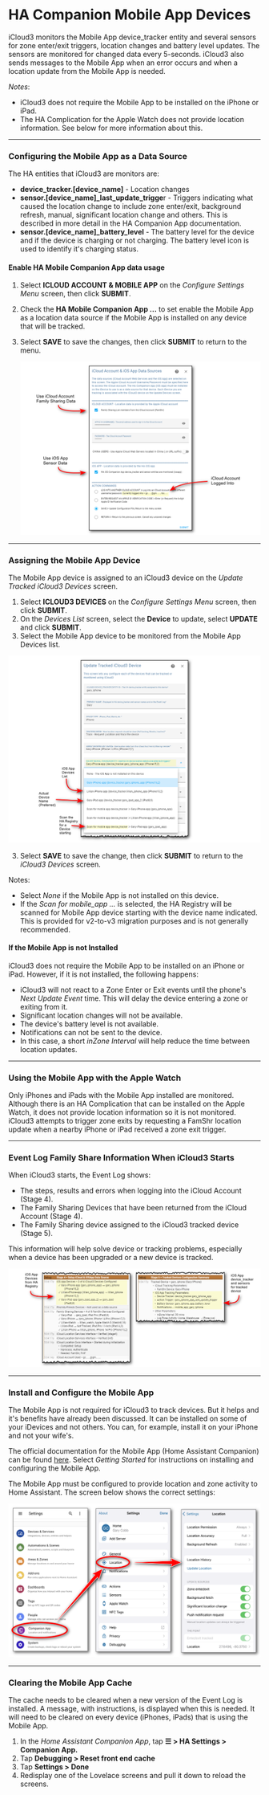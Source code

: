 # HA Companion Mobile App Devices  <!-- {docsify-ignore} -->

iCloud3 monitors the Mobile App device_tracker entity and several sensors for zone enter/exit triggers, location changes and battery level updates. The sensors are monitored for changed data every 5-seconds. iCloud3 also sends messages to the Mobile App when an error occurs and when a location update from the Mobile App is needed.

*Notes*:
- iCloud3 does not require the Mobile App to be installed on the iPhone or iPad. 
- The HA Complication for the Apple Watch does not provide location information. See below for more information about this.


------

### Configuring the Mobile App as a Data Source

The HA entities that iCloud3 are monitors are:

- **device_tracker.[device_name]** - Location changes
- **sensor.[device_name]_last_update_trigge**r - Triggers indicating what caused the location change to include zone enter/exit, background refresh, manual, significant location change and others. This is described in more detail in the HA Companion App documentation.
- **sensor.[device_name]_battery_level** - The battery level for the device and if the device is charging or not charging. The battery level icon is used to identify it's charging status.

  

#### Enable HA Mobile Companion App data usage

1. Select  **ICLOUD ACCOUNT & MOBILE APP** on the *Configure Settings Menu* screen, then click **SUBMIT**.

2. Check the **HA Mobile Companion App ...** to set enable the Mobile App as a location data source if the Mobile App is installed on any device that will be tracked.

3. Select **SAVE** to save the changes, then click **SUBMIT** to return to the menu. 

   ![](../images/cf-data-sources.png)



------

### Assigning the Mobile App Device

The Mobile App device is assigned to an iCloud3 device on the *Update Tracked iCloud3 Devices* screen. 

1. Select  **ICLOUD3 DEVICES** on the *Configure Settings Menu* screen, then click **SUBMIT**.
2. On the *Devices List* screen, select the **Device** to update, select **UPDATE** and click **SUBMIT**.
3. Select the Mobile App device to be monitored from the Mobile App Devices list.

![](../images/cf-device-update-mobapp.png)

3. Select **SAVE** to save the change, then click **SUBMIT** to return to the *iCloud3 Devices* screen.

Notes:
- Select *None* if the Mobile App is not installed on this device.
- If the *Scan for mobile_app ...* is selected, the HA Registry will be scanned for Mobile App device starting with the device name indicated. This is provided for v2-to-v3 migration purposes and is not generally recommended. 

  

#### If the Mobile App is not Installed  <!-- {docsify-ignore} -->

iCloud3 does not require the Mobile App to be installed on an iPhone or iPad. However, if it is not installed, the following happens:
- iCloud3 will not react to a Zone Enter or Exit events until the phone's *Next Update Event* time. This will delay the device entering a zone or exiting from it.
- Significant location changes will not be available.
- The device's battery level is not available.
- Notifications can not be sent to the device.
- In this case, a short *inZone Interval* will help reduce the time between location updates.



------

### Using the Mobile App with the Apple Watch

Only iPhones and iPads with the Mobile App installed are monitored. Although there is an HA Complication that can be installed on the Apple Watch, it does not provide location information so it is not monitored. iCloud3 attempts to trigger zone exits by requesting a FamShr location update when a nearby iPhone or iPad received a zone exit trigger.


------

### Event Log Family Share Information When iCloud3 Starts

When iCloud3 starts, the Event Log shows:
- The steps, results and errors when logging into the iCloud Account (Stage 4).
- The Family Sharing Devices that have been returned from the iCloud Account (Stage 4).
- The Family Sharing device assigned to the iCloud3 tracked device (Stage 5).

This information will help solve device or tracking problems, especially when a device has been upgraded or a new device is tracked.

![](../images/evlog-stage-4-5-mobapp.png)


------

### Install and Configure the Mobile App

The Mobile App is not required for iCloud3 to track devices. But it helps and it's benefits have already been discussed. It can be installed on some of your iDevices and not others. You can, for example, install it on your iPhone and not your wife's. 

The official documentation for the Mobile App (Home Assistant Companion) can be found [here](https://companion.home-assistant.io/).  Select *Getting Started* for instructions on installing and configuring the Mobile App.

The Mobile App must be configured to provide location and zone activity to Home Assistant. The screen below shows the correct settings:

![](../images/mobapp-config.png)



------


### Clearing the Mobile App Cache

The cache needs to be cleared when a new version of the Event Log is installed. A message, with instructions, is displayed when this is needed. It will need to be cleared on every device (iPhones, iPads) that is using the Mobile App. 

1. In the *Home Assistant Companion App*, tap **☰ > HA Settings > Companion App.**
2. Tap **Debugging > Reset front end cache**
3. Tap **Settings > Done**
4. Redisplay one of the Lovelace screens and pull it down to reload the screens.
